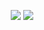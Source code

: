 <p align='center'>
<img src='https://media.giphy.com/media/7HZHBnZy2ntqGYkuj4/giphy.gif' />
<img src='https://media.giphy.com/media/Av4BUDwpGFrFw902Rd/giphy.gif' />
</p>


